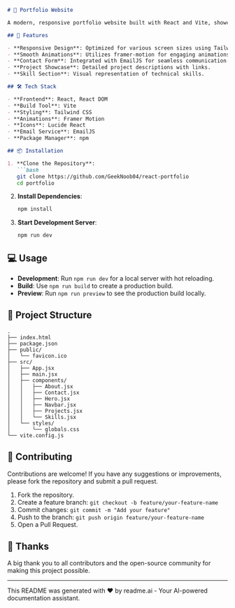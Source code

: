 

```markdown
# 📄 Portfolio Website

A modern, responsive portfolio website built with React and Vite, showcasing projects, skills, and contact information. This project serves as a personal portfolio for Harshit, highlighting his work and expertise.

## 🚀 Features

- **Responsive Design**: Optimized for various screen sizes using Tailwind CSS.
- **Smooth Animations**: Utilizes framer-motion for engaging animations.
- **Contact Form**: Integrated with EmailJS for seamless communication.
- **Project Showcase**: Detailed project descriptions with links.
- **Skill Section**: Visual representation of technical skills.

## 🛠️ Tech Stack

- **Frontend**: React, React DOM
- **Build Tool**: Vite
- **Styling**: Tailwind CSS
- **Animations**: Framer Motion
- **Icons**: Lucide React
- **Email Service**: EmailJS
- **Package Manager**: npm

## 📦 Installation

1. **Clone the Repository**:
   ```bash
   git clone https://github.com/GeekNoob04/react-portfolio
   cd portfolio
   ```

2. **Install Dependencies**:
   ```bash
   npm install
   ```

3. **Start Development Server**:
   ```bash
   npm run dev
   ```

## 💻 Usage

- **Development**: Run `npm run dev` for a local server with hot reloading.
- **Build**: Use `npm run build` to create a production build.
- **Preview**: Run `npm run preview` to see the production build locally.

## 📂 Project Structure

```plaintext
.
├── index.html
├── package.json
├── public/
│   └── favicon.ico
├── src/
│   ├── App.jsx
│   ├── main.jsx
│   ├── components/
│   │   ├── About.jsx
│   │   ├── Contact.jsx
│   │   ├── Hero.jsx
│   │   ├── Navbar.jsx
│   │   ├── Projects.jsx
│   │   └── Skills.jsx
│   └── styles/
│       └── globals.css
└── vite.config.js
```

## 🤝 Contributing

Contributions are welcome! If you have any suggestions or improvements, please fork the repository and submit a pull request.

1. Fork the repository.
2. Create a feature branch: `git checkout -b feature/your-feature-name`
3. Commit changes: `git commit -m "Add your feature"`
4. Push to the branch: `git push origin feature/your-feature-name`
5. Open a Pull Request.

## 💖 Thanks

A big thank you to all contributors and the open-source community for making this project possible.

---

This README was generated with ❤️ by readme.ai - Your AI-powered documentation assistant.
```
